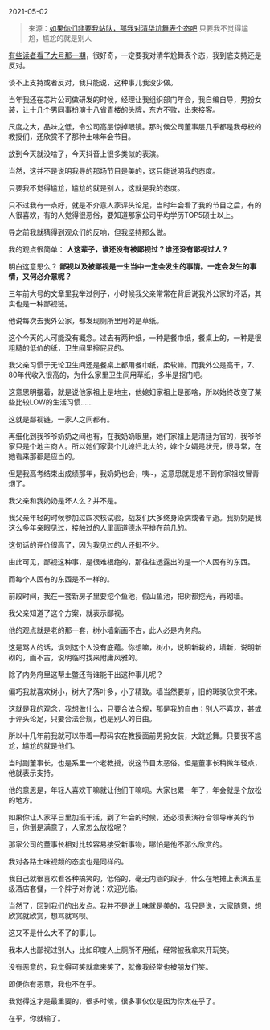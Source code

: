 2021-05-02

> 来源：[如果你们非要我站队，那我对清华尬舞表个态吧](http://mp.weixin.qq.com/s?__biz=MzU3NDc5Nzc0NQ==&mid=2247502557&idx=2&sn=97cfd37788d41477a5bfc3e39764cd29&chksm=fd2e6803ca59e1159b95aa2eb0bc3273fa173a97ece6df1591d2dc42479e7dd7588a7fc14826&scene=27#wechat_redirect)
> 只要我不觉得尴尬，尴尬的就是别人

[有些读者看了大号那一期](https://mp.weixin.qq.com/s?__biz=MzU0MjYwNDU2Mw==&mid=2247498418&idx=2&sn=ebc7220fc06ecca7e1ec3e8839224baa&chksm=fb1a96cecc6d1fd86da7eafea252084ca3ab4e1a5b3ed649dab76aa594f6c407242b07d07770&token=1239877263&lang=zh_CN&scene=21#wechat_redirect)，很好奇，一定要我对清华尬舞表个态，我到底支持还是反对。  

  

谈不上支持或者反对，我只能说，这种事儿我没少做。

  

当年我还在芯片公司做研发的时候，经理让我组织部门年会，我自编自导，男扮女装，让十几个男同事扮演十八省青楼的头牌，东方不败，出来接客。  

  

尺度之大，品味之低，令公司高层惊掉眼镜。那时候公司董事层几乎都是我母校的教授们，还欣赏不了那种土味年会节目。  

  

放到今天就没啥了，今天抖音上很多类似的表演。  

  

当然，这并不是说明我导的那场节目是美的，这只能说明我的态度。  

  

只要我不觉得尴尬，尴尬的就是别人，这就是我的态度。

  

只不过我有一点好，就是不介意人家评头论足，当时年会看了我的节目之后，有的人很喜欢，有的人觉得很恶俗，要知道那家公司平均学历TOP5硕士以上。  

  

导之前我就猜得到观众们的反响，但我坚持那么做。

  

我的观点很简单： **人这辈子，谁还没有被鄙视过？谁还没有鄙视过人？**  

  

明白这意思么？ **鄙视以及被鄙视是一生当中一定会发生的事情。一定会发生的事情，又何必介意呢？**  

  

三年前大号的文章里我举过例子，小时候我父亲常常在背后说我外公家的坏话，其实也是一种鄙视链。  

  

他说每次去我外公家，都发现厕所里用的是草纸。  

  

这个今天的人可能没有概念。过去有两种纸，一种是餐巾纸，餐桌上的，一种是很粗糙的低价的纸，卫生间里擦屁屁的。

  

我父亲习惯于无论卫生间还是餐桌上都用餐巾纸，柔软嘛。而我外公是高干，7、80年代收入很高的，为什么家里卫生间用草纸，多半是抠门吧。  

  

这意思明摆着，就是说他家祖上是地主，他媳妇家祖上是那啥，所以始终改变了某些比较LOW的生活习惯......  

  

这就是鄙视链，一家人之间都有。

  

再细化到我爷爷奶奶之间也有，在我奶奶眼里，她们家祖上是清廷为官的，我爷爷家只是个地主商人。所以她们家娶个儿媳妇北大的，嫁个女婿是状元，很寻常，在她看来那都是应当的。  

  

但是我高考结束出成绩那年，我奶奶也会，咦~，这意思就是想不到你家祖坟冒青烟了。

  

我父亲和我奶奶是坏人么？并不是。  

  

我父亲年轻的时候参加过四次核试验，战友们大多终身染病或者早逝。我奶奶是我这么多年亲眼见过，接触过的人里面道德水平排在前几的。

  

这句话的评价很高了，因为我见过的人还挺不少。

  

由此可见，鄙视这种事，是很难根绝的，那往往透露出的是一个人固有的东西。  

  

而每个人固有的东西是不一样的。

  

前段时间，我在一套新房子里要挖个鱼池，假山鱼池，把树都挖光，再砌墙。

  

我父亲知道了这个方案，就表示鄙视。

  

他的观点就是老的那一套，树小墙新画不古，此人必是内务府。

  

这是骂人的话，讽刺这个人没有底蕴。你想嘛，树小，说明新栽的，墙新，说明新砌的，画不古，说明临时找来附庸风雅的。

  

除了内务府里这帮土鳖还有谁能干出这种事儿呢？  

  

偏巧我就喜欢树小，树大了落叶多，小了精致。墙当然要新，旧的斑驳欣赏不来。  

  

这就是我的观念，我想做什么，只要合法合规，那是我的自由；别人不喜欢，甚或于评头论足，只要合法合规，也是别人的自由。  

  

所以十几年前我就可以带着一帮码农在教授面前男扮女装，大跳尬舞。只要我不尴尬，尴尬的就是他们。  

  

当时副董事长，也是系里一个老教授，说这节目太恶俗。但是董事长稍微年轻点，他就表示支持。

  

他的意思是，年轻人喜欢干嘛就让他们干嘛呗。大家也累一年了，年会就是个放松的地方。

  

如果你让人家平日里加班干活，到了年会的时候，还必须表演符合领导审美的节目，你倒是满意了，人家怎么放松呢？  

  

那家公司的董事长相对比较容易接受新事物，哪怕是他不那么欣赏的。

  

我对各路土味视频的态度也是同样的。  

  

我自己就很喜欢看各种搞笑的，低俗的，毫无内涵的段子，什么在地摊上表演五星级酒店套餐，一个胖子对你说：欢迎光临。  

  

当然了，回到我们的出发点。我并不是说土味就是美的，我只是说，大家随意，想欣赏就欣赏，想骂就骂呗。  

  

这又不是什么大不了的事儿。

  

我本人也鄙视过别人，比如印度人上厕所不用纸，经常被我拿来开玩笑。

  

没有恶意的，我觉得可笑就拿来笑了，就像我经常也被朋友们笑。  

  

即便你有恶意，我也不在乎。  

  

我觉得这才是最重要的，很多时候，很多事仅仅是因为你太在乎了。

  

在乎，你就输了。

